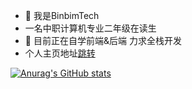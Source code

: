 - 👋 我是BinbimTech
- 一名中职计算机专业二年级在读生
- 👀 目前正在自学前端&后端 力求全栈开发
- 个人主页地址[跳转](https://home.binbim.top/)

[![Anurag's GitHub stats](https://github-readme-stats.vercel.app/api?username=BB0813)](https://github.com/anuraghazra/github-readme-stats)

<!---
BB0813/BB0813 is a ✨ special ✨ repository because its `README.md` (this file) appears on your GitHub profile.
You can click the Preview link to take a look at your changes.
--->
